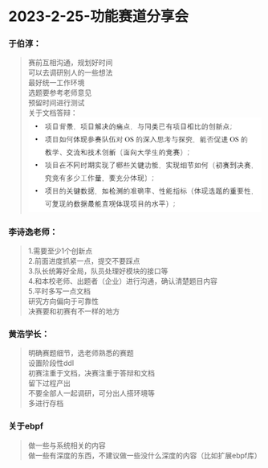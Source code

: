 # 2023-2-25-功能赛道分享会

### 于伯淳：
> 赛前互相沟通，规划好时间\
> 可以去调研别人的一些想法\
> 最好统一工作环境\
> 选题要参考老师意见\
> 预留时间进行测试\
> 关于文档答辩：\
![1.文档、答辩的几个关键点](./images/1.文档、答辩的几个关键点.png)

### 李诗逸老师：
> 1.需要至少1个创新点\
> 2.前面进度抓紧一点，提交不要踩点\
> 3.队长统筹好全局，队员处理好模块的接口等\
> 4.和本校老师、出题者（企业）进行沟通，确认清楚题目内容\
> 5.平时多写一点文档\
> 研究方向偏向于可靠性\
> 决赛要和初赛有不一样的地方

### 黄浩学长：
> 明确赛题细节，选老师熟悉的赛题\
> 设置阶段性ddl\
> 初赛注重于文档，决赛注重于答辩和文档\
> 留下过程产出\
> 不要全部人一起调研，可分出人搭环境等\
> 多进行存档

### 关于ebpf
> 做一些与系统相关的内容\
> 做一些有深度的东西，不建议做一些没什么深度的内容（比如扩展ebpf库）